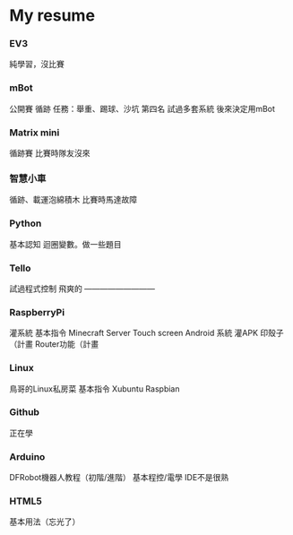 # My resume
### EV3
純學習，沒比賽

### mBot 
公開賽
循跡 任務：舉重、踢球、沙坑
第四名
試過多套系統
後來決定用mBot

### Matrix mini 
循跡賽
比賽時隊友沒來

### 智慧小車
循跡、載運泡綿積木
比賽時馬達故障

### Python
基本認知
迴圈變數。做一些題目

### Tello
試過程式控制
飛爽的
—————————
### RaspberryPi
灌系統
基本指令
Minecraft Server
Touch screen
Android 系統 灌APK
印殼子（計畫
Router功能（計畫

### Linux
鳥哥的Linux私房菜
基本指令
Xubuntu
Raspbian

### Github
正在學


### Arduino
DFRobot機器人教程（初階/進階）
基本程控/電學
IDE不是很熟

### HTML5
基本用法（忘光了）



